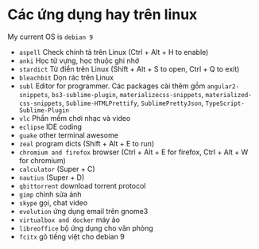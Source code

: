 # Các ứng dụng hay trên linux

My current OS is `debian 9`

* `aspell` Check chính tả trên Linux (Ctrl + Alt + H to enable)
* `anki` Học từ vựng, học thuộc ghi nhớ
* `stardict` Từ điển trên Linux (Shift + Alt + S to open, Ctrl + Q to exit)
* `bleachbit` Dọn rác trên Linux
* `subl` Editor for programmer. Các packages cài thêm gồm `angular2-snippets`, `bs3-sublime-plugin`, `materializecss-snippets`, `materialized-css-snippets`, `Sublime-HTMLPrettify`, `SublimePrettyJson`, `TypeScript-Sublime-Plugin`
* `vlc` Phần mềm chơi nhạc và video
* `eclipse` IDE coding
* `guake` other terminal awesome
* `zeal` program dicts (Shift + Alt + E to run)
* `chromium and firefox` browser (Ctrl + Alt + E for firefox, Ctrl + Alt + W for chromium)
* `calculator` (Super + C)
* `nautius` (Super + D)
* `qbittorrent` download torrent protocol
* `gimp` chỉnh sửa ảnh
* `skype` gọi, chat video
* `evolution` ứng dụng email trên gnome3
* `virtualbox and docker` máy ảo
* `libreoffice` bộ ứng dụng cho văn phòng
* `fcitx` gõ tiếng việt cho debian 9
